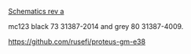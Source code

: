[Schematics rev a](Hardware/Hellen/hellen-gm-e38-a-schematic.pdf)

mc123 black 73 31387-2014 and grey 80 31387-4009.

https://github.com/rusefi/proteus-gm-e38